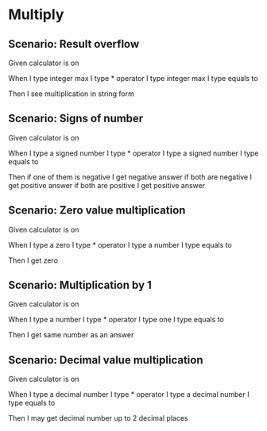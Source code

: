 # Multiply

## Scenario: Result overflow
  
  Given calculator is on
  
  When I type integer max
  I type * operator
  I type integer max
  I type equals to
  
  Then I see multiplication in string form
  
## Scenario: Signs of number
  
  Given calculator is on
  
  When I type a signed number
  I type * operator
  I type a signed number
  I type equals to
  
  Then if one of them is negative I get negative answer
  if both are negative I get positive answer
  if both are positive I get positive answer
  
## Scenario: Zero value multiplication
  
  Given calculator is on
  
  When I type a zero
  I type * operator
  I type a number
  I type equals to
  
  Then I get zero
  
## Scenario: Multiplication by 1
  
  Given calculator is on
  
  When I type a number
  I type * operator
  I type one
  I type equals to
  
  Then I get same number as an answer

## Scenario: Decimal value multiplication
  
  Given calculator is on
  
  When I type a decimal number
  I type * operator
  I type a decimal number
  I type equals to
  
  Then I may get decimal number
  up to 2 decimal places
